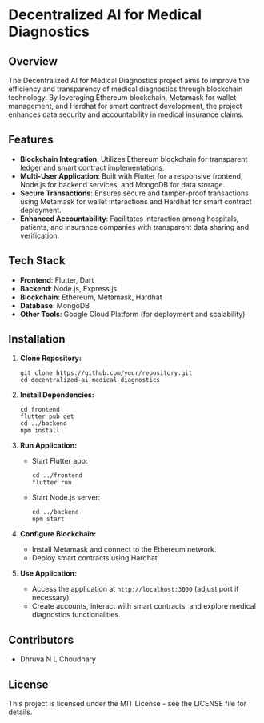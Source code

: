 # Decentralized AI for Medical Diagnostics

## Overview
The Decentralized AI for Medical Diagnostics project aims to improve the efficiency and transparency of medical diagnostics through blockchain technology. By leveraging Ethereum blockchain, Metamask for wallet management, and Hardhat for smart contract development, the project enhances data security and accountability in medical insurance claims.

## Features
- **Blockchain Integration**: Utilizes Ethereum blockchain for transparent ledger and smart contract implementations.
- **Multi-User Application**: Built with Flutter for a responsive frontend, Node.js for backend services, and MongoDB for data storage.
- **Secure Transactions**: Ensures secure and tamper-proof transactions using Metamask for wallet interactions and Hardhat for smart contract deployment.
- **Enhanced Accountability**: Facilitates interaction among hospitals, patients, and insurance companies with transparent data sharing and verification.

## Tech Stack
- **Frontend**: Flutter, Dart
- **Backend**: Node.js, Express.js
- **Blockchain**: Ethereum, Metamask, Hardhat
- **Database**: MongoDB
- **Other Tools**: Google Cloud Platform (for deployment and scalability)

## Installation
1. **Clone Repository:**
   ```
   git clone https://github.com/your/repository.git
   cd decentralized-ai-medical-diagnostics
   ```

2. **Install Dependencies:**
   ```
   cd frontend
   flutter pub get
   cd ../backend
   npm install
   ```

3. **Run Application:**
   - Start Flutter app:
     ```
     cd ../frontend
     flutter run
     ```
   - Start Node.js server:
     ```
     cd ../backend
     npm start
     ```

4. **Configure Blockchain:**
   - Install Metamask and connect to the Ethereum network.
   - Deploy smart contracts using Hardhat.

5. **Use Application:**
   - Access the application at `http://localhost:3000` (adjust port if necessary).
   - Create accounts, interact with smart contracts, and explore medical diagnostics functionalities.

## Contributors
- Dhruva N L Choudhary

## License
This project is licensed under the MIT License - see the LICENSE file for details.
